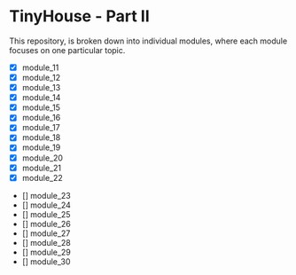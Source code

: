 # TinyHouse - Part II

This repository, is broken down into individual modules, where each module focuses on one particular topic.

- [x] module_11
- [x] module_12
- [x] module_13
- [x] module_14
- [x] module_15
- [x] module_16
- [x] module_17
- [x] module_18
- [x] module_19
- [x] module_20
- [x] module_21
- [x] module_22
- [] module_23
- [] module_24
- [] module_25
- [] module_26
- [] module_27
- [] module_28
- [] module_29
- [] module_30
